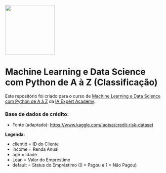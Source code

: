<img src="https://cdn.shortpixel.ai/spai/w_353+q_+ret_img+to_webp/https://iaexpert.academy/wp-content/uploads/2020/06/iaexpert-logo-1.png"  width="160">

# Machine Learning e Data Science com Python de A à Z (Classificação)

Este repositório foi criado para o curso de [Machine Learning e Data Science com Python de A à Z](https://www.udemy.com/course/machine-learning-e-data-science-com-python-y/) da [IA Expert Academy](https://iaexpert.academy).

### Base de dados de crédito:

- Fonte (adaptado): https://www.kaggle.com/laotse/credit-risk-dataset

**Legenda:**

- clientid = ID do Cliente
- income = Renda Anual
- age = Idade
- Loan = Valor do Empréstimo
- default = Status do Empréstimo (0 = Pagou e 1 = Não Pagou)
